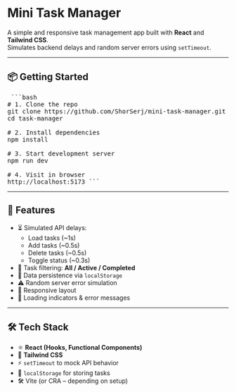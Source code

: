 # Mini Task Manager

A simple and responsive task management app built with **React** and **Tailwind CSS**.  
Simulates backend delays and random server errors using `setTimeout`.

---

## 📦 Getting Started

<pre> ```bash
# 1. Clone the repo
git clone https://github.com/ShorSerj/mini-task-manager.git
cd task-manager

# 2. Install dependencies
npm install

# 3. Start development server
npm run dev

# 4. Visit in browser
http://localhost:5173 ``` </pre>

---

## 🚀 Features

- ⏳ Simulated API delays:
  - Load tasks (~1s)
  - Add tasks (~0.5s)
  - Delete tasks (~0.5s)
  - Toggle status (~0.3s)
- 🔄 Task filtering: **All / Active / Completed**
- 💾 Data persistence via `localStorage`
- ⚠️ Random server error simulation
- 🧭 Responsive layout
- 🔁 Loading indicators & error messages

---

## 🛠️ Tech Stack

- ⚛️ **React (Hooks, Functional Components)**
- 🎨 **Tailwind CSS**
- ⚡ `setTimeout` to mock API behavior
- 🧠 `localStorage` for storing tasks
- 🛠️ Vite (or CRA – depending on setup)



